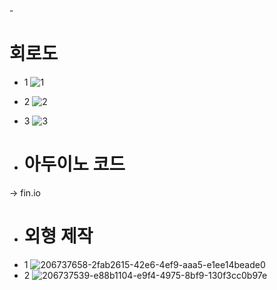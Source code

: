 -<h1> 회로도</h1>

- 1
![1](https://user-images.githubusercontent.com/101080195/206977091-f83c91c9-12c7-45e3-a694-aaabc69ff0f4.png)

- 2
![2](https://user-images.githubusercontent.com/101080195/206978231-e476fbfb-32e8-4dfe-a44b-d9fe47b19ad8.png)

- 3
![3](https://user-images.githubusercontent.com/101080195/206978233-e763b50b-8272-4add-be91-ae40cfe0b373.png)

- <h1> 아두이노 코드 </h1>

-> fin.io 

- <h1> 외형 제작 </h1>
- 1
![206737658-2fab2615-42e6-4ef9-aaa5-e1ee14beade0](https://user-images.githubusercontent.com/101080195/206980242-23b14044-0b9c-4254-86b1-fe46c1367095.jpg)
- 2
![206737539-e88b1104-e9f4-4975-8bf9-130f3cc0b97e](https://user-images.githubusercontent.com/101080195/206980234-92e6a07d-e6de-49f8-8076-81a9f7df6f23.jpg)

